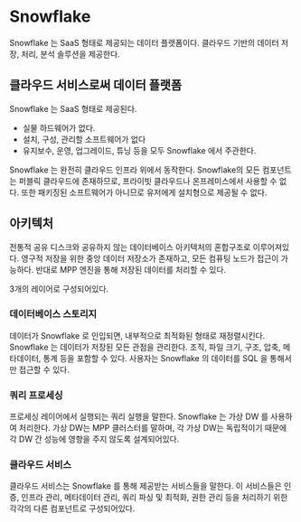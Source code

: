 # Snowflake

Snowflake 는 SaaS 형태로 제공되는 데이터 플랫폼이다. 클라우드 기반의 데이터 저장, 처리, 분석 솔루션을 제공한다.

## 클라우드 서비스로써 데이터 플랫폼

Snowflake 는 SaaS 형태로 제공된다.

- 실물 하드웨어가 없다.
- 설치, 구성, 관리할 소프트웨어가 없다
- 유지보수, 운영, 업그레이드, 튜닝 등을 모두 Snowflake 에서 주관한다.

Snowflake 는 완전히 클라우드 인프라 위에서 동작한다. Snowflake의 모든 컴포넌트는 퍼블릭 클라우드에 존재하므로, 프라이빗 클라우드나 온프레미스에서 사용할 수 없다. 또한 패키징된 소프트웨어가 아니므로 유저에게 설치형으로 제공될 수 없다.

## 아키텍처

전통적 공유 디스크와 공유하지 않는 데이터베이스 아키텍처의 혼합구조로 이루어져있다. 영구적 저장을 위한 중앙 데이터 저장소가 존재하고, 모든 컴퓨팅 노드가 접근이 가능하다. 반대로 MPP 엔진을 통해 저장된 데이터를 처리할 수 있다. 

3개의 레이어로 구성되어있다.

### 데이터베이스 스토리지

데이터가 Snowflake 로 인입되면, 내부적으로 최적화된 형태로 재정렬시킨다. Snowflake 는 데이터가 저장된 모든 관점을 관리한다. 조직, 파일 크기, 구조, 압축, 메타데이터, 통계 등을 포함할 수 있다. 사용자는 Snowflake 의 데이터를 SQL 을 통해서만 접근할 수 있다.

### 쿼리 프로세싱

프로세싱 레이어에서 실행되는 쿼리 실행을 말한다. Snowflake 는 가상 DW 를 사용하여 처리한다. 가상 DW는 MPP 클러스터를 말하며, 각 가상 DW는 독립적이기 때문에 각 DW 간 성능에 영향을 주지 않도록 설계되어있다.

### 클라우드 서비스

클라우드 서비스는 Snowflake 를 통해 제공받는 서비스들을 말한다. 이 서비스들은 인증, 인프라 관리, 메타데이터 관리, 쿼리 파싱 및 최적화, 권한 관리 등을 처리하기 위한 각각의 다른 컴포넌트로 구성되어있다.
